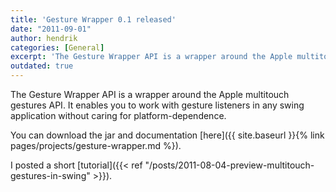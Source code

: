 ```yaml
---
title: 'Gesture Wrapper 0.1 released'
date: "2011-09-01"
author: hendrik
categories: [General]
excerpt: 'The Gesture Wrapper API is a wrapper around the Apple multitouch gestures API. It enables you to work with gesture listeners in any swing application without caring for platform-dependence.'
outdated: true
---
```

The Gesture Wrapper API is a wrapper around the Apple multitouch gestures API. It enables you to work with gesture listeners in any swing application without caring for platform-dependence.

You can download the jar and documentation [here]({{ site.baseurl }}{% link pages/projects/gesture-wrapper.md %}).

I posted a short [tutorial]({{< ref "/posts/2011-08-04-preview-multitouch-gestures-in-swing" >}}).
